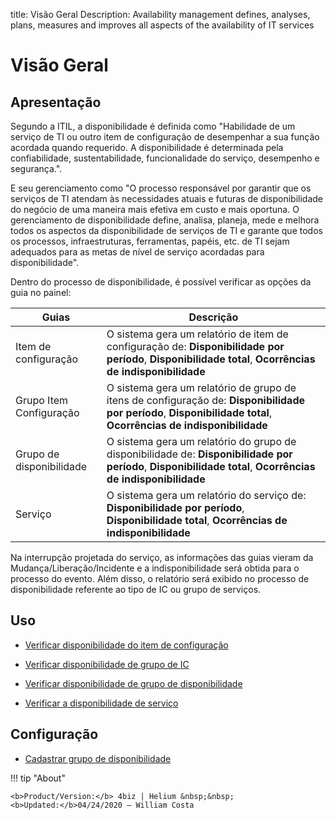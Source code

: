 title: Visão Geral
Description: Availability management defines, analyses, plans, measures and improves all aspects of the availability of IT services
# Visão Geral

Apresentação
----------------

Segundo a ITIL, a disponibilidade é definida como "Habilidade de um serviço de TI ou outro item de configuração de desempenhar a sua função acordada quando requerido. A disponibilidade é determinada pela confiabilidade, sustentabilidade, funcionalidade do serviço, desempenho e segurança.".

E seu gerenciamento como "O processo responsável por garantir que os serviços de TI atendam às necessidades atuais e futuras de disponibilidade do negócio de uma maneira mais efetiva em custo e mais oportuna. O gerenciamento de disponibilidade define, analisa, planeja, mede e melhora todos os aspectos da disponibilidade de serviços de TI e garante que todos os processos, infraestruturas, ferramentas, papéis, etc. de TI sejam adequados para as metas de nível de serviço acordadas para disponibilidade".

Dentro do processo de disponibilidade, é possível verificar as opções da guia no painel:

|Guias|Descrição|
|-|-|
|Item de configuração|O sistema gera um relatório de item de configuração de: **Disponibilidade por período**, **Disponibilidade total**, **Ocorrências de indisponibilidade**|
|Grupo Item Configuração|O sistema gera um relatório de grupo de itens de configuração de: **Disponibilidade por período**, **Disponibilidade total**, **Ocorrências de indisponibilidade**|
|Grupo de disponibilidade|O sistema gera um relatório do grupo de disponibilidade de: **Disponibilidade por período**, **Disponibilidade total**, **Ocorrências de indisponibilidade**|
|Serviço|O sistema gera um relatório do serviço de: **Disponibilidade por período**, **Disponibilidade total**, **Ocorrências de indisponibilidade**|

Na interrupção projetada do serviço, as informações das guias vieram da Mudança/Liberação/Incidente e a indisponibilidade será obtida para o processo do evento. Além disso, o relatório será exibido no processo de disponibilidade referente ao tipo de IC ou grupo de serviços.

Uso
-------

- [Verificar disponibilidade do item de configuração](/pt-br/4biz-helium/processes/availability/use/configuration-item-availability.html)

- [Verificar disponibilidade de grupo de IC](/pt-br/4biz-helium/processes/availability/use/CI-group-availability.html)

- [Verificar disponibilidade de grupo de disponibilidade](/pt-br/4biz-helium/processes/availability/use/availability-group.html)

- [Verificar a disponibilidade de serviço](/pt-br/4biz-helium/processes/availability/use/service-availability.html)

Configuração
-----------------

- [Cadastrar grupo de disponibilidade](/pt-br/4biz-helium/processes/availability/configuration/register-availability-group.html)

!!! tip "About"

    <b>Product/Version:</b> 4biz | Helium &nbsp;&nbsp;
    <b>Updated:</b>04/24/2020 – William Costa
